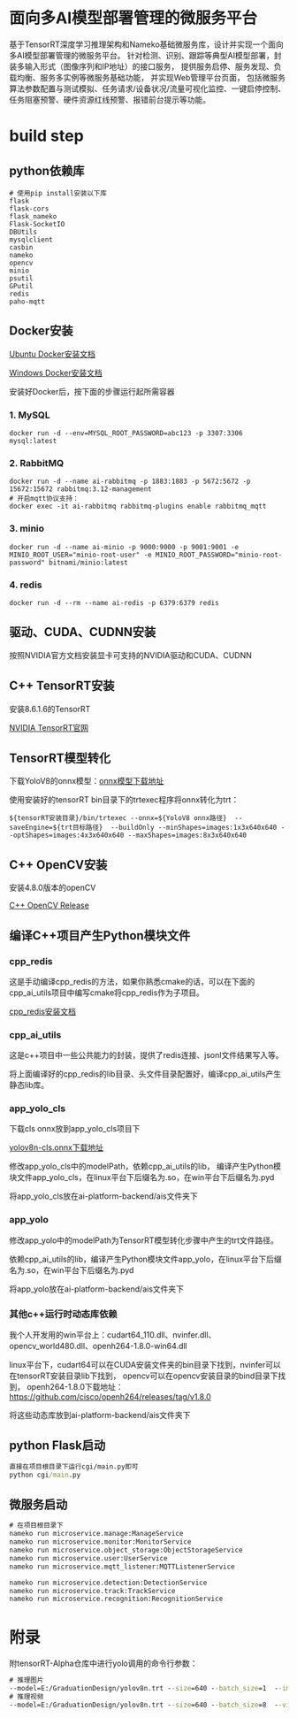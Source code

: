 # 面向多AI模型部署管理的微服务平台
基于TensorRT深度学习推理架构和Nameko基础微服务库，设计并实现一个面向多AI模型部署管理的微服务平台。
针对检测、识别、跟踪等典型AI模型部署，封装多输入形式（图像序列和IP地址）的接口服务，
提供服务启停、服务发现、负载均衡、服务多实例等微服务基础功能， 并实现Web管理平台页面，
包括微服务算法参数配置与测试模拟、任务请求/设备状况/流量可视化监控、一键启停控制、任务阻塞预警、硬件资源红线预警、报错前台提示等功能。

# build step
## python依赖库
```text
# 使用pip install安装以下库
flask
flask-cors
flask_nameko
Flask-SocketIO
DBUtils
mysqlclient
casbin
nameko
opencv
minio
psutil
GPutil
redis
paho-mqtt
```

## Docker安装
[Ubuntu Docker安装文档](https://www.runoob.com/docker/ubuntu-docker-install.html)

[Windows Docker安装文档](https://www.runoob.com/docker/windows-docker-install.html)

安装好Docker后，按下面的步骤运行起所需容器

### 1. MySQL
```shell
docker run -d --env=MYSQL_ROOT_PASSWORD=abc123 -p 3307:3306 mysql:latest
```

### 2. RabbitMQ
```shell
docker run -d --name ai-rabbitmq -p 1883:1883 -p 5672:5672 -p 15672:15672 rabbitmq:3.12-management
# 开启mqtt协议支持：
docker exec -it ai-rabbitmq rabbitmq-plugins enable rabbitmq_mqtt
```

### 3. minio
```shell
docker run -d --name ai-minio -p 9000:9000 -p 9001:9001 -e MINIO_ROOT_USER="minio-root-user" -e MINIO_ROOT_PASSWORD="minio-root-password" bitnami/minio:latest
```

### 4. redis
```shell
docker run -d --rm --name ai-redis -p 6379:6379 redis
```

## 驱动、CUDA、CUDNN安装
按照NVIDIA官方文档安装显卡可支持的NVIDIA驱动和CUDA、CUDNN

## C++ TensorRT安装
安装8.6.1.6的TensorRT

[NVIDIA TensorRT官网](https://developer.nvidia.com/tensorrt)

## TensorRT模型转化
下载YoloV8的onnx模型：[onnx模型下载地址](https://share.weiyun.com/3T3mZKBm)

使用安装好的tensorRT bin目录下的trtexec程序将onnx转化为trt：
```shell
${tensorRT安装目录}/bin/trtexec --onnx=${YoloV8 onnx路径}  --saveEngine=${trt目标路径}  --buildOnly --minShapes=images:1x3x640x640 --optShapes=images:4x3x640x640 --maxShapes=images:8x3x640x640
```


## C++ OpenCV安装
安装4.8.0版本的openCV

[C++ OpenCV Release](https://opencv.org/releases/)

## 编译C++项目产生Python模块文件
### cpp_redis
这是手动编译cpp_redis的方法，如果你熟悉cmake的话，可以在下面的cpp_ai_utils项目中编写cmake将cpp_redis作为子项目。

[cpp_redis安装文档](https://github.com/cpp-redis/cpp_redis/wiki/Installation)

### cpp_ai_utils
这是c++项目中一些公共能力的封装，提供了redis连接、jsonl文件结果写入等。

将上面编译好的cpp_redis的lib目录、头文件目录配置好，编译cpp_ai_utils产生静态lib库。
### app_yolo_cls
下载cls onnx放到app_yolo_cls项目下

[yolov8n-cls.onnx下载地址](https://docs.ultralytics.com/zh/tasks/classify/#_2)

修改app_yolo_cls中的modelPath，依赖cpp_ai_utils的lib，
编译产生Python模块文件app_yolo_cls，在linux平台下后缀名为.so，在win平台下后缀名为.pyd

将app_yolo_cls放在ai-platform-backend/ais文件夹下
### app_yolo
修改app_yolo中的modelPath为TensorRT模型转化步骤中产生的trt文件路径。

依赖cpp_ai_utils的lib，编译产生Python模块文件app_yolo，在linux平台下后缀名为.so，在win平台下后缀名为.pyd

将app_yolo放在ai-platform-backend/ais文件夹下
### 其他c++运行时动态库依赖
我个人开发用的win平台上：cudart64_110.dll、nvinfer.dll、opencv_world480.dll、openh264-1.8.0-win64.dll

linux平台下，cudart64可以在CUDA安装文件夹的bin目录下找到，nvinfer可以在tensorRT安装目录lib下找到，
opencv可以在opencv安装目录的bind目录下找到，
openh264-1.8.0下载地址：https://github.com/cisco/openh264/releases/tag/v1.8.0

将这些动态库放到ai-platform-backend/ais文件夹下
## python Flask启动
```cmd
直接在项目根目录下运行cgi/main.py即可
python cgi/main.py
```

## 微服务启动
```cmd
# 在项目根目录下
nameko run microservice.manage:ManageService
nameko run microservice.monitor:MonitorService
nameko run microservice.object_storage:ObjectStorageService
nameko run microservice.user:UserService
nameko run microservice.mqtt_listener:MQTTListenerService

nameko run microservice.detection:DetectionService
nameko run microservice.track:TrackService
nameko run microservice.recognition:RecognitionService
```

# 附录
附tensorRT-Alpha仓库中进行yolo调用的命令行参数：
```cmd
# 推理图片
--model=E:/GraduationDesign/yolov8n.trt --size=640 --batch_size=1  --img=E:/GraduationDesign/tensorrt-alpha/data/6406402.jpg --show --savePath=E:\GraduationDesign\tensorOutput
# 推理视频
--model=E:/GraduationDesign/yolov8n.trt --size=640 --batch_size=8  --video=E:/GraduationDesign/tensorrt-alpha/data/people.mp4 --show --savePath=E:\GraduationDesign\tensorOutput
```
